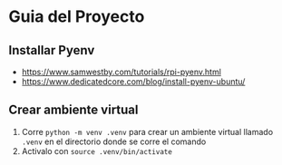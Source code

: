 # Guia del Proyecto

## Installar Pyenv

- https://www.samwestby.com/tutorials/rpi-pyenv.html
- https://www.dedicatedcore.com/blog/install-pyenv-ubuntu/

## Crear ambiente virtual

1. Corre `python -m venv .venv` para crear un ambiente virtual llamado `.venv` en el directorio donde se corre el comando
2. Activalo con `source .venv/bin/activate`

